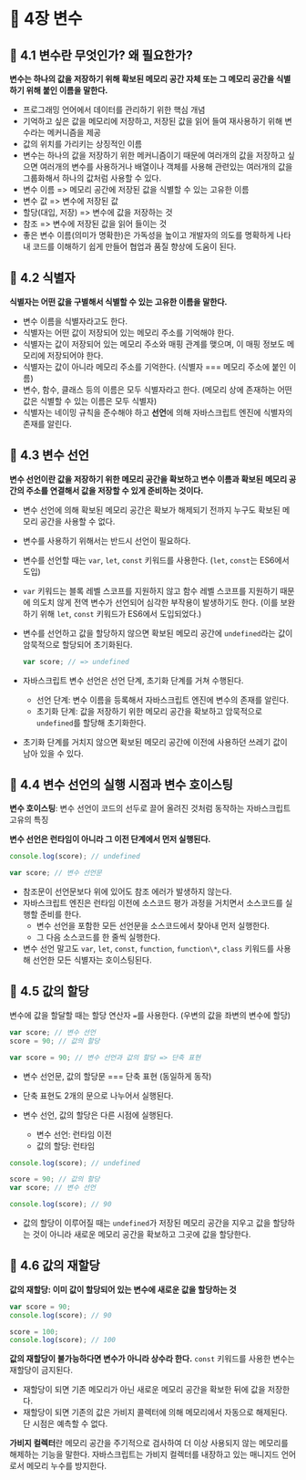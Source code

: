 # 📕 4장 변수

## 📝 4.1 변수란 무엇인가? 왜 필요한가?

**변수는 하나의 값을 저장하기 위해 확보된 메모리 공간 자체 또는 그 메모리 공간을 식별하기 위해 붙인 이름을 말한다.**

- 프로그래밍 언어에서 데이터를 관리하기 위한 핵심 개념
- 기억하고 싶은 값을 메모리에 저장하고, 저장된 값을 읽어 들여 재사용하기 위해 변수라는 메커니즘을 제공
- 값의 위치를 가리키는 상징적인 이름
- 변수는 하나의 값을 저장하기 위한 메커니즘이기 때문에 여러개의 값을 저장하고 싶으면 여러개의 변수를 사용하거나 배열이나 객체를 사용해 관련있는 여러개의 값을 그룹화해서 하나의 값처럼 사용할 수 있다.
- 변수 이름 => 메모리 공간에 저장된 값을 식별할 수 있는 고유한 이름
- 변수 값 => 변수에 저장된 값
- 할당(대입, 저장) => 변수에 값을 저장하는 것
- 참조 => 변수에 저장된 값을 읽어 들이는 것
- 좋은 변수 이름(의미가 명확한)은 가독성을 높이고 개발자의 의도를 명확하게 나타내 코드를 이해하기 쉽게 만들어 협업과 품질 향상에 도움이 된다.

## 📝 4.2 식별자

**식별자는 어떤 값을 구별해서 식별할 수 있는 고유한 이름을 말한다.**

- 변수 이름을 식별자라고도 한다.
- 식별자는 어떤 값이 저장되어 있는 메모리 주소를 기억해야 한다.
- 식별자는 값이 저장되어 있는 메모리 주소와 매핑 관계를 맺으며, 이 매핑 정보도 메모리에 저장되어야 한다.
- 식별자는 값이 아니라 메모리 주소를 기억한다. (식별자 === 메모리 주소에 붙인 이름)
- 변수, 함수, 클래스 등의 이름은 모두 식별자라고 한다. (메모리 상에 존재하는 어떤 값은 식별할 수 있는 이름은 모두 식별자)
- 식별자는 네이밍 규칙을 준수해야 하고 **선언**에 의해 자바스크립트 엔진에 식별자의 존재를 알린다.

## 📝 4.3 변수 선언

**변수 선언이란 값을 저장하기 위한 메모리 공간을 확보하고 변수 이름과 확보된 메모리 공간의 주소를 연결해서 값을 저장할 수 있게 준비하는 것이다.**

- 변수 선언에 의해 확보된 메모리 공간은 확보가 해제되기 전까지 누구도 확보된 메모리 공간을 사용할 수 없다.
- 변수를 사용하기 위해서는 반드시 선언이 필요하다.
- 변수를 선언할 때는 `var`, `let`, `const` 키워드를 사용한다. (`let`, `const`는 ES6에서 도입)
- `var` 키워드는 블록 레벨 스코프를 지원하지 않고 함수 레벨 스코프를 지원하기 때문에 의도치 않게 전역 변수가 선언되어 심각한 부작용이 발생하기도 한다. (이를 보완하기 위해 `let`, `const` 키워드가 ES6에서 도입되었다.)
- 변수를 선언하고 값을 할당하지 않으면 확보된 메모리 공간에 `undefined`라는 값이 암묵적으로 할당되어 초기화된다.

  ```js
  var score; // => undefined
  ```

- 자바스크립트 변수 선언은 선언 단계, 초기화 단계를 거쳐 수행된다.
  - 선언 단계: 변수 이름을 등록해서 자바스크립트 엔진에 변수의 존재를 알린다.
  - 초기화 단계: 값을 저장하기 위한 메모리 공간을 확보하고 암묵적으로 `undefined`를 할당해 초기화한다.
- 초기화 단계를 거치지 않으면 확보된 메모리 공간에 이전에 사용하던 쓰레기 값이 남아 있을 수 있다.

## 📝 4.4 변수 선언의 실행 시점과 변수 호이스팅

**변수 호이스팅**: 변수 선언이 코드의 선두로 끌어 올려진 것처럼 동작하는 자바스크립트 고유의 특징

**변수 선언은 런타임이 아니라 그 이전 단계에서 먼저 실행된다.**

```js
console.log(score); // undefined

var score; // 변수 선언문
```

- 참조문이 선언문보다 위에 있어도 참조 에러가 발생하지 않는다.
- 자바스크립트 엔진은 런타임 이전에 소스코드 평가 과정을 거치면서 소스코드를 실행할 준비를 한다.
  - 변수 선언을 포함한 모든 선언문을 소스코드에서 찾아내 먼저 실행한다.
  - 그 다음 소스코드를 한 줄씩 실행한다.
- 변수 선언 말고도 `var`, `let`, `const`, `function`, `function\*`, `class` 키워드를 사용해 선언한 모든 식별자는 호이스팅된다.

## 📝 4.5 값의 할당

변수에 값을 할달할 때는 할당 연산자 `=`를 사용한다. (우변의 값을 좌변의 변수에 할당)

```js
var score; // 변수 선언
score = 90; // 값의 할당

var score = 90; // 변수 선언과 값의 할당 => 단축 표현
```

- 변수 선언문, 값의 할당문 === 단축 표현 (동일하게 동작)
- 단축 표현도 2개의 문으로 나누어서 실행된다.
- 변수 선언, 값의 할당은 다른 시점에 실행된다.

  - 변수 선언: 런타임 이전
  - 값의 할당: 런타임

```js
console.log(score); // undefined

score = 90; // 값의 할당
var score; // 변수 선언

console.log(score); // 90
```

- 값의 할당이 이루어질 때는 `undefined`가 저장된 메모리 공간을 지우고 값을 할당하는 것이 아니라 새로운 메모리 공간을 확보하고 그곳에 값을 할당한다.

## 📝 4.6 값의 재할당

**값의 재할당: 이미 값이 할당되어 있는 변수에 새로운 값을 할당하는 것**

```js
var score = 90;
console.log(score); // 90

score = 100;
console.log(score); // 100
```

**값의 재할당이 불가능하다면 변수가 아니라 상수라 한다.** `const` 키워드를 사용한 변수는 재할당이 금지된다.

- 재할당이 되면 기존 메모리가 아닌 새로운 메모리 공간을 확보한 뒤에 값을 저장한다.
- 재할당이 되면 기존의 값은 가비지 콜렉터에 의해 메모리에서 자동으로 해제된다. 단 시점은 예측할 수 없다.

**가비지 컬렉터**란 메모리 공간을 주기적으로 검사하여 더 이상 사용되지 않는 메모리를 해제하는 기능을 말한다. 자바스크립트는 가비지 컬렉터를 내장하고 있는 매니지드 언어로서 메모리 누수를 방지한다.
